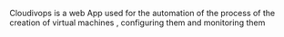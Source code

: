 Cloudivops is a web App used for the automation of the process of the creation of virtual machines , configuring them and monitoring them 
